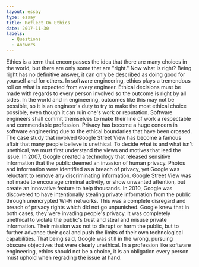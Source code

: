 ```yaml
---
layout: essay
type: essay
title: Reflect On Ethics
date: 2017-11-30
labels:
  - Questions
  - Answers
---
```


Ethics is a term that encompasses the idea that there are many choices in the world, but there are only some that are "right." Now what 
is right? Being right has no definitive answer, it can only be described as doing good for yourself and for others. In software engineering, 
ethics plays a tremendous roll on what is expected from every engineer. Ethical decisions must be made with regards to every person 
involved so the outcome is right by all sides. In the world and in engineering, outcomes like this may not be possible, so it is an engineer's
duty to try to make the most ethical choice possible, even though it can ruin one's work or reputation. Software engineers shall commit themselves to make their line of work a respectable and commendable profession. 
Privacy has become a huge concern in software engineering due to the ethical boundaries that have been crossed. The case study that involved Google Street View has become a famous affair that many people believe is unethical. To decide what is and what isn't unethical, we must first understand the views and motives that lead the issue. 
In 2007, Google created a technology that released sensitive information that the public deemed an invasion of human privacy. Photos and information were identified as a breach of privacy, yet Google was reluctant to remove any discriminating information. Google Street View was not made to encourage criminal activity, or show unwanted attention, but create an innovative feature to help thousands. 
In 2010, Google was discovered to have intentionally stealing private information from the public through unencrypted Wi-Fi networks. This was a complete disregard and breach of privacy rights which did not go unpunished.
Google knew that in both cases, they were invading people's privacy. It was completely unethical to violate the public's trust and steal and misuse private information. Their mission was not to disrupt or harm the public, but to further advance their goal and push the limits of their own technological capabilities. That being said, Google was still in the wrong, pursuing obscure objectives that were clearly unethical.
In a profession like software engineering, ethics should not be a choice, it is an obligation every person must uphold when regrading the issue at hand.
